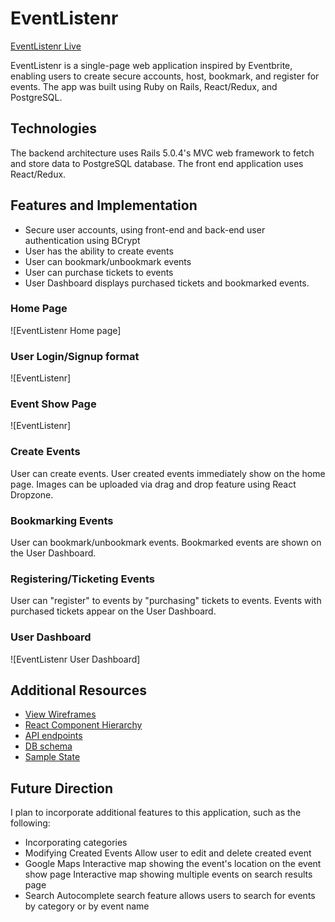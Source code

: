 # EventListenr

[EventListenr Live](https://eventlistenr.herokuapp.com/)

EventListenr is a single-page web application inspired by Eventbrite, enabling users to create secure accounts, host, bookmark, and register for events. The app was built using Ruby on Rails, React/Redux, and PostgreSQL.


## Technologies
The backend architecture uses Rails 5.0.4's MVC web framework to fetch and store data to PostgreSQL database. The front end application uses React/Redux.


## Features and Implementation
* Secure user accounts, using front-end and back-end user authentication using BCrypt
* User has the ability to create events
* User can bookmark/unbookmark events
* User can purchase tickets to events
* User Dashboard displays purchased tickets and bookmarked events.


### Home Page
![EventListenr Home page]

### User Login/Signup format
![EventListenr]

### Event Show Page
![EventListenr]

### Create Events
User can create events. User created events immediately show on the home page. Images can be uploaded via drag and drop feature using React Dropzone.

### Bookmarking Events
User can bookmark/unbookmark events. Bookmarked events are shown on the User Dashboard.

### Registering/Ticketing Events
User can "register" to events by "purchasing" tickets to events.
Events with purchased tickets appear on the User Dashboard.

### User Dashboard
![EventListenr User Dashboard]

## Additional Resources
* [View Wireframes](https://github.com/gevuong/EventListenr/tree/master/docs/wireframes)
* [React Component Hierarchy](https://github.com/gevuong/EventListenr/blob/master/docs/component_hierarchy.md)
* [API endpoints](https://github.com/gevuong/EventListenr/blob/master/docs/api-endpoints.md)
* [DB schema](https://github.com/gevuong/EventListenr/blob/master/docs/schema.md)
* [Sample State](https://github.com/gevuong/EventListenr/blob/master/docs/sample-state.md)


## Future Direction
I plan to incorporate additional features to this application, such as the following:
* Incorporating categories
* Modifying Created Events
Allow user to edit and delete created event
* Google Maps
Interactive map showing the event's location on the event show page
Interactive map showing multiple events on search results page
* Search
Autocomplete search feature allows users to search for events by category or by event name
